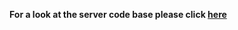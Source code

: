 **For a look at the server code base please click [here](https://github.com/campbehr/cap68-server)**
